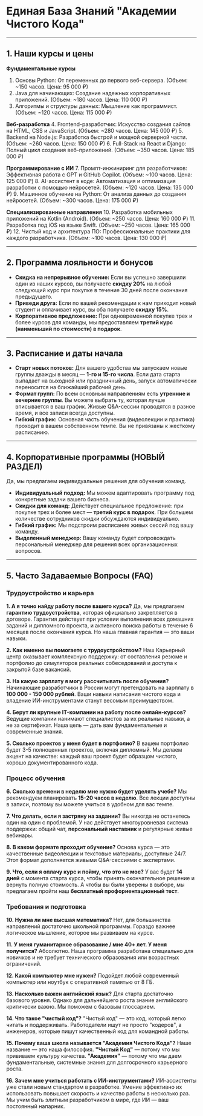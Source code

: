 # Единая База Знаний "Академии Чистого Кода"

---

## 1. Наши курсы и цены

**Фундаментальные курсы**
1.  Основы Python: От переменных до первого веб-сервера. (Объем: ~150 часов. Цена: 95 000 ₽)
2.  Java для начинающих: Создание надежных корпоративных приложений. (Объем: ~180 часов. Цена: 110 000 ₽)
3.  Алгоритмы и структуры данных: Мышление как программист. (Объем: ~120 часов. Цена: 115 000 ₽)

**Веб-разработка**
4.  Frontend-разработчик: Искусство создания сайтов на HTML, CSS и JavaScript. (Объем: ~280 часов. Цена: 145 000 ₽)
5.  Backend на Node.js: Разработка быстрой и мощной серверной части. (Объем: ~260 часов. Цена: 150 000 ₽)
6.  Full-Stack на React и Django: Полный цикл создания веб-приложений. (Объем: ~350 часов. Цена: 185 000 ₽)

**Программирование с ИИ**
7.  Промпт-инжиниринг для разработчиков: Эффективная работа с GPT и GitHub Copilot. (Объем: ~100 часов. Цена: 125 000 ₽)
8.  AI-ассистент в коде: Автоматизация и оптимизация разработки с помощью нейросетей. (Объем: ~120 часов. Цена: 135 000 ₽)
9.  Машинное обучение на Python: От анализа данных до создания нейросетей. (Объем: ~300 часов. Цена: 175 000 ₽)

**Специализированные направления**
10. Разработка мобильных приложений на Kotlin (Android). (Объем: ~250 часов. Цена: 160 000 ₽)
11. Разработка под iOS на языке Swift. (Объем: ~250 часов. Цена: 165 000 ₽)
12. Чистый код и архитектура ПО: Профессиональные практики для каждого разработчика. (Объем: ~100 часов. Цена: 130 000 ₽)

---

## 2. Программа лояльности и бонусов

* **Скидка на непрерывное обучение:** Если вы успешно завершили один из наших курсов, вы получаете **скидку 20%** на любой следующий курс при покупке в течение 30 дней после окончания предыдущего.
* **Приведи друга:** Если по вашей рекомендации к нам приходит новый студент и оплачивает курс, вы оба получаете **скидку 15%**.
* **Корпоративное предложение:** При одновременной покупке трех и более курсов для команды, мы предоставляем **третий курс (наименьший по стоимости) в подарок**.

---

## 3. Расписание и даты начала

* **Старт новых потоков:** Для вашего удобства мы запускаем новые группы дважды в месяц — **1-го и 15-го числа**. Если дата старта выпадает на выходной или праздничный день, запуск автоматически переносится на ближайший рабочий день.
* **Формат групп:** По всем основным направлениям есть **утренние и вечерние группы**. Вы можете выбрать ту, которая лучше вписывается в ваш график. Живые Q&A-сессии проводятся в разное время, и все записи всегда доступны.
* **Гибкий график:** Основная часть обучения (видеолекции и практика) проходит в вашем собственном темпе. Вы не привязаны к жесткому расписанию.
---

## 4. Корпоративные программы (НОВЫЙ РАЗДЕЛ)

Да, мы предлагаем индивидуальные решения для обучения команд.
* **Индивидуальный подход:** Мы можем адаптировать программу под конкретные задачи вашего бизнеса.
* **Скидки для команд:** Действует специальное предложение: при покупке трех и более мест — **третий курс в подарок**. При большем количестве сотрудников скидки обсуждаются индивидуально.
* **Гибкий график:** Мы подстроим расписание живых сессий под вашу команду.
* **Выделенный менеджер:** Вашу команду будет сопровождать персональный менеджер для решения всех организационных вопросов.

---

## 5. Часто Задаваемые Вопросы (FAQ)

### Трудоустройство и карьера

**1. А я точно найду работу после вашего курса?**
Да, мы предлагаем **гарантию трудоустройства**, которая официально закрепляется в договоре. Гарантия действует при условии выполнения всех домашних заданий и дипломного проекта, и активного поиска работы в течение 6 месяцев после окончания курса. Но наша главная гарантия — это ваши навыки.

**2. Как именно вы помогаете с трудоустройством?**
Наш Карьерный центр оказывает комплексную поддержку: от составления резюме и портфолио до симуляторов реальных собеседований и доступа к закрытой базе вакансий.

**3. На какую зарплату я могу рассчитывать после обучения?**
Начинающие разработчики в России могут претендовать на зарплату в **100 000 - 150 000 рублей**. Ваши навыки написания чистого кода и владение ИИ-инструментами станут весомым преимуществом.

**4. Берут ли крупные IT-компании на работу после онлайн-курсов?**
Ведущие компании нанимают специалистов за их реальные навыки, а не за сертификат. Наша цель — дать вам фундаментальные и современные знания.

**5. Сколько проектов у меня будет в портфолио?**
В вашем портфолио будет 3-5 полноценных проектов, включая дипломный. Мы делаем акцент на качестве: каждый ваш проект будет образцом чистого, хорошо документированного кода.

### Процесс обучения

**6. Сколько времени в неделю мне нужно будет уделять учебе?**
Мы рекомендуем планировать **15-20 часов в неделю**. Все лекции доступны в записи, поэтому вы можете учиться в удобном для вас темпе.

**7. Что делать, если я застряну на задании?**
Вы никогда не останетесь один на один с проблемой. У нас действует многоуровневая система поддержки: общий чат, **персональный наставник** и регулярные живые вебинары.

**8. В каком формате проходит обучение?**
Основа курса — это качественные видеолекции и текстовые материалы, доступные 24/7. Этот формат дополняется живыми Q&A-сессиями с экспертами.

**9. Что, если я оплачу курс и пойму, что это не мое?**
У вас будет **14 дней** с момента старта курса, чтобы принять окончательное решение и вернуть полную стоимость. А чтобы вы были уверены в выборе, мы предлагаем пройти наш **бесплатный профориентационный тест**.

### Требования и подготовка

**10. Нужна ли мне высшая математика?**
Нет, для большинства направлений достаточно школьной программы. Гораздо важнее логическое мышление, которое мы развиваем на курсе.

**11. У меня гуманитарное образование / мне 40+ лет. У меня получится?**
Абсолютно. Наша программа разработана специально для новичков и не требует технического образования или возрастных ограничений.

**12. Какой компьютер мне нужен?**
Подойдет любой современный компьютер или ноутбук с оперативной памятью от 8 ГБ.

**13. Насколько важен английский язык?**
Для старта достаточно базового уровня. Однако для дальнейшего роста знание английского критически важно. Мы поможем с базовым глоссарием.

**14. Что такое "чистый код"?**
"Чистый код" — это код, который легко читать и поддерживать. Работодатели ищут не просто "кодеров", а инженеров, которые пишут качественный код для командной работы.

**15. Почему ваша школа называется "Академия Чистого Кода"?**
Наше название — это наша философия. **"Чистый Код"** — потому что мы прививаем культуру качества. **"Академия"** — потому что мы даем фундаментальные, системные знания для долгосрочного карьерного роста.

**16. Зачем мне учиться работать с ИИ-инструментами?**
ИИ-ассистенты уже стали новым стандартом в разработке. Умение эффективно их использовать повышает скорость и качество работы в несколько раз. Мы учим быть элитным разработчиком в мире, где ИИ — ваш постоянный напарник.